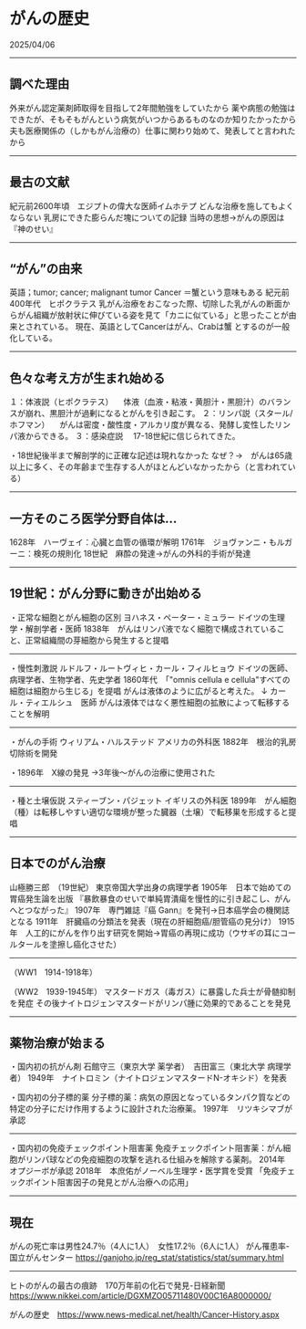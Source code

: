 # がんの歴史

2025/04/06

---

## 調べた理由

外来がん認定薬剤師取得を目指して2年間勉強をしていたから
薬や病態の勉強はできたが、そもそもがんという病気がいつからあるものなのか知りたかったから
夫も医療関係の（しかもがん治療の）仕事に関わり始めて、発表してと言われたから

---

## 最古の文献

紀元前2600年頃　エジプトの偉大な医師イムホテプ
どんな治療を施してもよくならない 乳房にできた膨らんだ塊についての記録
当時の思想→がんの原因は『神のせい』

---

## “がん”の由来

英語；tumor; cancer; malignant tumor
Cancer ＝蟹という意味もある
紀元前400年代　ヒポクラテス
乳がん治療をおこなった際、切除した乳がんの断面からがん組織が放射状に伸びている姿を見て「カニに似ている」と思ったことが由来とされている。
現在、英語としてCancerはがん、Crabは蟹 とするのが一般化している。

---

## 色々な考え方が生まれ始める

１：体液説（ヒポクラテス）
　体液（血液・粘液・黄胆汁・黒胆汁）のバランスが崩れ、黒胆汁が過剰になるとがんを引き起こす。
２：リンパ説（スタール/ホフマン）
　がんは密度・酸性度・アルカリ度が異なる、発酵し変性したリンパ液からできる。
３：感染症説
　17-18世紀に信じられてきた。

・18世紀後半まで解剖学的に正確な記述は現れなかった
なぜ？→　がんは65歳以上に多く、その年齢まで生存する人がほとんどいなかったから（と言われている）

---

## 一方そのころ医学分野自体は…

1628年　ハーヴェイ：心臓と血管の循環が解明
1761年　ジョヴァンニ・もルガーニ：検死の規則化
18世紀　麻酔の発達→がんの外科的手術が発達

---

## 19世紀：がん分野に動きが出始める

・正常な細胞とがん細胞の区別
ヨハネス・ペーター・ミュラー
ドイツの生理学・解剖学者・医師
1838年　がんはリンパ液でなく細胞で構成されていること、正常組織間の芽細胞から発生すると提唱

---

・慢性刺激説
ルドルフ・ルートヴィヒ・カール・フィルヒョウ
ドイツの医師、病理学者、生物学者、先史学者
1860年代　「"omnis cellula e cellula"すべての細胞は細胞から生じる」を提唱
がんは液体のように広がると考えた。
↓
カール・ティエルシュ　医師
がんは液体ではなく悪性細胞の拡散によって転移することを解明

---

・がんの手術
ウィリアム・ハルステッド
アメリカの外科医
1882年　根治的乳房切除術を開発

・1896年　X線の発見
→3年後〜がんの治療に使用された

---

・種と土壌仮説
スティーブン・パジェット
イギリスの外科医
1899年　がん細胞（種）は転移しやすい適切な環境が整った臓器（土壌）で転移巣を形成すると提唱

---

## 日本でのがん治療

山極勝三郎　（19世紀）
東京帝国大学出身の病理学者
1905年　日本で始めての胃癌発生論を出版
『暴飲暴食のせいで単純胃潰瘍を慢性的に引き起こし、がんへとつながった』
1907年　専門雑誌『癌 Gann』を発刊→日本癌学会の機関誌となる
1911年　肝臓癌の分類法を発表（現在の肝細胞癌/胆管癌の見分け）
1915年　人工的にがんを作り出す研究を開始→胃癌の再現に成功（ウサギの耳にコールタールを塗擦し癌化させた）

---

（WW1　1914-1918年）

（WW2　1939-1945年）
マスタードガス（毒ガス）に暴露した兵士が骨髄抑制を発症
その後ナイトロジェンマスタードがリンパ腫に効果的であることを発見

---

## 薬物治療が始まる

・国内初の抗がん剤
石館守三（東京大学 薬学者）　吉田富三（東北大学 病理学者）
1949年　ナイトロミン（ナイトロジェンマスタードN-オキシド）を発表

・国内初の分子標的薬
分子標的薬：病気の原因となっているタンパク質などの特定の分子にだけ作用するように設計された治療薬。
1997年　リツキシマブが承認

---

・国内初の免疫チェックポイント阻害薬
免疫チェックポイント阻害薬：がん細胞がリンパ球などの免疫細胞の攻撃を逃れる仕組みを解除する薬剤。
2014年　オプジーボが承認
2018年　本庶佑がノーベル生理学・医学賞を受賞
「免疫チェックポイント阻害因子の発見とがん治療への応用」

---

## 現在

がんの死亡率は男性24.7％（4人に1人）　女性17.2％（6人に1人）
がん罹患率-国立がんセンター
<https://ganjoho.jp/reg_stat/statistics/stat/summary.html>

---

ヒトのがんの最古の痕跡　170万年前の化石で発見-日経新聞
<https://www.nikkei.com/article/DGXMZO05711480V00C16A8000000/>

がんの歴史　<https://www.news-medical.net/health/Cancer-History.aspx>
